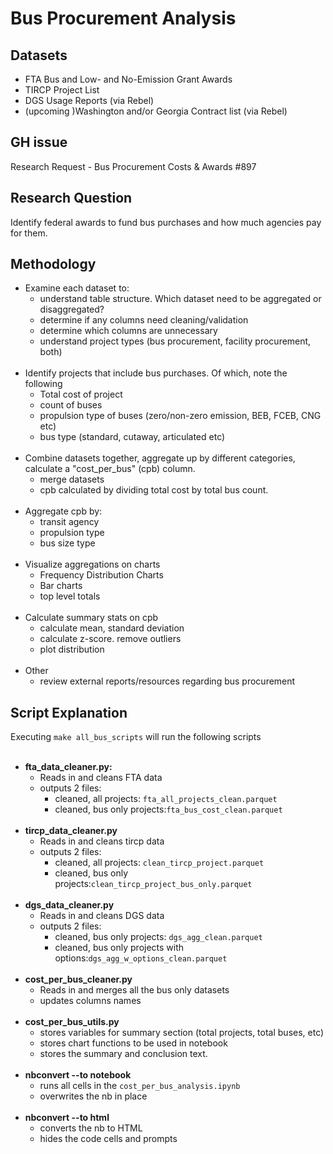 # Bus Procurement Analysis

## Datasets
* FTA Bus and Low- and No-Emission Grant Awards
* TIRCP Project List
* DGS Usage Reports (via Rebel)
* (upcoming )Washington and/or Georgia Contract list (via Rebel)

## GH issue
Research Request - Bus Procurement Costs & Awards #897
  
## Research Question
Identify federal awards to fund bus purchases and how much agencies pay for them.

## Methodology
- Examine each dataset to:
    * understand table structure. Which dataset need to be aggregated or disaggregated?
    * determine if any columns need cleaning/validation
    * determine which columns are unnecessary
    * understand project types (bus procurement, facility procurement, both)
<br></br>
- Identify projects that include bus purchases. Of which, note the following
    * Total cost of project
    * count of buses
    * propulsion type of buses (zero/non-zero emission, BEB, FCEB, CNG etc)
    * bus type (standard, cutaway, articulated etc)
<br> </br>
- Combine datasets together, aggregate up by different categories, calculate a "cost_per_bus" (cpb) column.
    * merge datasets
    * cpb calculated by dividing total cost by total bus count.
<br></br>
- Aggregate cpb by:
    * transit agency
    * propulsion type
    * bus size type
<br></br> 
 - Visualize aggregations on charts
     * Frequency Distribution Charts
     * Bar charts
     * top level totals
<br></br> 
 - Calculate summary stats on cpb
     * calculate mean, standard deviation
     * calculate z-score. remove outliers
     * plot distribution
<br></br>
 - Other
     * review external reports/resources regarding bus procurement

## Script Explanation

Executing `make all_bus_scripts` will run the following scripts
<br></br>
- **fta_data_cleaner.py:**
    * Reads in and cleans FTA data
    * outputs 2 files: 
        * cleaned, all projects: `fta_all_projects_clean.parquet`
        * cleaned, bus only projects:`fta_bus_cost_clean.parquet`
<br></br>        
- **tircp_data_cleaner.py**
    * Reads in and cleans tircp data
    * outputs 2 files: 
        * cleaned, all projects: `clean_tircp_project.parquet`
        * cleaned, bus only projects:`clean_tircp_project_bus_only.parquet`
<br></br>
- **dgs_data_cleaner.py**
    * Reads in and cleans DGS data
    * outputs 2 files: 
        * cleaned, bus only projects: `dgs_agg_clean.parquet`
        * cleaned, bus only projects with options:`dgs_agg_w_options_clean.parquet`
<br></br>
- **cost_per_bus_cleaner.py**
    * Reads in and merges all the bus only datasets
    * updates columns names 
<br></br>
- **cost_per_bus_utils.py**
    * stores variables for summary section (total projects, total buses, etc)
    * stores chart functions to be used in notebook
    * stores the summary and conclusion text.
<br></br>
- **nbconvert --to notebook**
    * runs all cells in the `cost_per_bus_analysis.ipynb`
    * overwrites the nb in place
<br></br>
- **nbconvert --to html**
    * converts the nb to HTML
    * hides the code cells and prompts